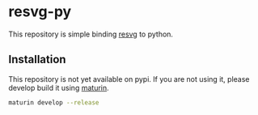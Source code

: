# resvg-py

This repository is simple binding [resvg](https://github.com/RazrFalcon/resvg) to python.

## Installation

This repository is not yet available on pypi.
If you are not using it, please develop build it using [maturin](https://github.com/PyO3/maturin).

```bash
maturin develop --release
```
